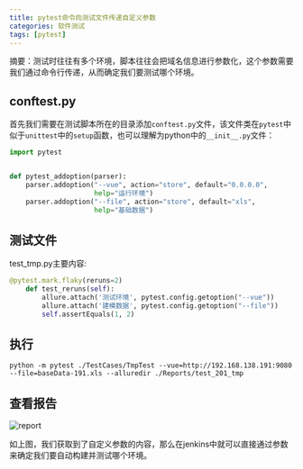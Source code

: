 ```yaml
---
title: pytest命令向测试文件传递自定义参数
categories: 软件测试
tags: [pytest]
---
```


摘要：测试时往往有多个环境，脚本往往会把域名信息进行参数化，这个参数需要我们通过命令行传递，从而确定我们要测试哪个环境。

<!-- more -->

## conftest.py

首先我们需要在测试脚本所在的目录添加`conftest.py`文件，该文件类在`pytest`中似于`unittest`中的`setup`函数，也可以理解为python中的`__init__.py`文件：

```python
import pytest


def pytest_addoption(parser):
    parser.addoption("--vue", action="store", default="0.0.0.0",
                     help="运行环境")
    parser.addoption("--file", action="store", default="xls",
                     help="基础数据")

```

## 测试文件

test_tmp.py主要内容:

```python
@pytest.mark.flaky(reruns=2)
    def test_reruns(self):
        allure.attach('测试环境', pytest.config.getoption("--vue"))
        allure.attach('建模数据', pytest.config.getoption("--file"))
        self.assertEquals(1, 2)
```

## 执行

`python -m pytest ./TestCases/TmpTest --vue=http://192.168.138.191:9080 --file=baseData-191.xls --alluredir ./Reports/test_201_tmp`

## 查看报告

![report](http://img.qizhenjun.com/TIM%E6%88%AA%E5%9B%BE20181017145403.png)

如上图，我们获取到了自定义参数的内容，那么在jenkins中就可以直接通过参数来确定我们要自动构建并测试哪个环境。